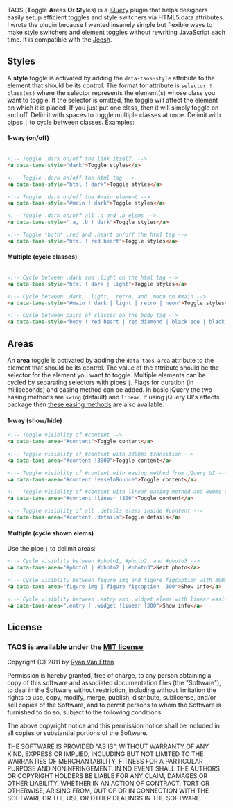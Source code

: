 TAOS (**T**oggle **A**reas **O**r **S**tyles) is a [jQuery](http://jquery.com) plugin that helps designers easily setup efficient toggles and style switchers via HTML5 data attributes. I wrote the plugin because I wanted insanely simple but flexible ways to make style switchers and element toggles without rewriting JavaScript each time. It is compatible with the [Jeesh](http://ender.no.de/#jeesh).

## Styles

A **style** toggle is activated by adding the `data-taos-style` attribute to the element that should be its control. The format for attribute is `selector ! class(es)` where the selector represents the element(s) whose class you want to toggle. If the selector is omitted, the toggle will affect the element on which it is placed. If you just put one class, then it will simply toggle on and off. Delimit with spaces to toggle multiple classes at once. Delimit with pipes `|` to cycle between classes. Examples:

#### 1-way (on/off)
```html

<!-- Toggle .dark on/off the link itself. -->
<a data-taos-style="dark">Toggle styles</a> 

<!-- Toggle .dark on/off the html tag -->
<a data-taos-style="html ! dark">Toggle styles</a> 

<!-- Toggle .dark on/off the #main element -->
<a data-taos-style="#main ! dark">Toggle styles</a> 

<!-- Toggle .dark on/off all .a and .b elems -->
<a data-taos-style=".a, .b ! dark">Toggle styles</a> 

<!-- Toggle *both* .red and .heart on/off the html tag -->
<a data-taos-style="html ! red heart">Toggle styles</a> 
````

#### Multiple (cycle classes)
```html

<!-- Cycle between .dark and .light on the html tag -->
<a data-taos-style="html ! dark | light">Toggle styles</a> 

<!-- Cycle between .dark, .light, .retro, and .neon on #main -->
<a data-taos-style="#main ! dark | light | retro | neon">Toggle styles</a> 

<!-- Cycle between pairs of classes on the body tag -->
<a data-taos-style="body ! red heart | red diamond | black ace | black club">Toggle styles</a> 
````

## Areas 

An **area** toggle is activated by adding the `data-taos-area` attribute to the element that should be its control. The value of the attribute should be the selector for the element you want to toggle. Multiple elements can be cycled by separating selectors with pipes `|`. Flags for duration (in milliseconds) and easing method can be added. In basic jQuery the two easing methods are `swing` (default) and `linear`. If using jQuery UI's effects package then [these easing methods](http://jqueryui.com/demos/effect/easing.html) are also available.

#### 1-way (show/hide)


```html
<!-- Toggle visiblity of #content -->
<a data-taos-area="#content">Toggle content</a>

<!-- Toggle visiblity of #content with 3000ms transition -->
<a data-taos-area="#content !3000">Toggle content</a>

<!-- Toggle visiblity of #content with easing method from jQuery UI -->
<a data-taos-area="#content !easeInBounce">Toggle content</a>

<!-- Toggle visiblity of #content with linear easing method and 800ms transition -->
<a data-taos-area="#content !linear !800">Toggle content</a>

<!-- Toggle visiblity of all .details elems inside #content -->
<a data-taos-area="#content .details">Toggle details</a>
```

#### Multiple (cycle shown elems)

Use the pipe `|` to delimit areas:

```html
<!-- Cycle visiblity between #photo1, #photo2, and #photo3 -->
<a data-taos-area="#photo1 | #photo2 | #photo3">Next photo</a>

<!-- Cycle visiblity between figure img and figure figcaption with 300ms transition -->
<a data-taos-area="figure img | figure figcaption !300">Show info</a>

<!-- Cycle visiblity between .entry and .widget elems with linear easing and 300ms transition -->
<a data-taos-area=".entry | .widget !linear !300">Show info</a>
```

## License

### TAOS is available under the [MIT license](http://en.wikipedia.org/wiki/MIT_License)

Copyright (C) 2011 by [Ryan Van Etten](https://github.com/ryanve)

Permission is hereby granted, free of charge, to any person obtaining a copy
of this software and associated documentation files (the "Software"), to deal
in the Software without restriction, including without limitation the rights
to use, copy, modify, merge, publish, distribute, sublicense, and/or sell
copies of the Software, and to permit persons to whom the Software is
furnished to do so, subject to the following conditions:

The above copyright notice and this permission notice shall be included in
all copies or substantial portions of the Software.

THE SOFTWARE IS PROVIDED "AS IS", WITHOUT WARRANTY OF ANY KIND, EXPRESS OR
IMPLIED, INCLUDING BUT NOT LIMITED TO THE WARRANTIES OF MERCHANTABILITY,
FITNESS FOR A PARTICULAR PURPOSE AND NONINFRINGEMENT. IN NO EVENT SHALL THE
AUTHORS OR COPYRIGHT HOLDERS BE LIABLE FOR ANY CLAIM, DAMAGES OR OTHER
LIABILITY, WHETHER IN AN ACTION OF CONTRACT, TORT OR OTHERWISE, ARISING FROM,
OUT OF OR IN CONNECTION WITH THE SOFTWARE OR THE USE OR OTHER DEALINGS IN
THE SOFTWARE.